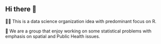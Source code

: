 ## Hi there 👋

🙋‍♀️ This is a data science organization idea with predominant focus on R.

🍿 We are a group that enjoy working on some statistical problems with emphasis on spatial and Public Health issues. 

<!--
🌈 Contribution guidelines - how can the community get involved?
👩‍💻 Useful resources - where can the community find your docs? Is there anything else the community should know?
🧙 Remember, you can do mighty things with the power of [Markdown](https://docs.github.com/github/writing-on-github/getting-started-with-writing-and-formatting-on-github/basic-writing-and-formatting-syntax)
-->
